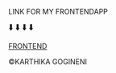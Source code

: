 LINK FOR MY FRONTENDAPP


🠳  🠳 🠳 🠳

[FRONTEND](https://myfrontendapp.herokuapp.com,"FRONTEND")

&copy;KARTHIKA GOGINENI
